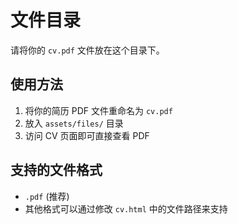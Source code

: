 # 文件目录

请将你的 `cv.pdf` 文件放在这个目录下。

## 使用方法

1. 将你的简历 PDF 文件重命名为 `cv.pdf`
2. 放入 `assets/files/` 目录
3. 访问 CV 页面即可直接查看 PDF

## 支持的文件格式

- `.pdf` (推荐)
- 其他格式可以通过修改 `cv.html` 中的文件路径来支持
